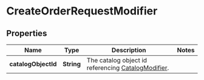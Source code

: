 
# CreateOrderRequestModifier

## Properties
Name | Type | Description | Notes
------------ | ------------- | ------------- | -------------
**catalogObjectId** | **String** | The catalog object id referencing [CatalogModifier](#type-catalogmodifier). | 



